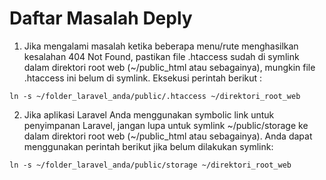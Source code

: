 # Daftar Masalah Deply

1. Jika mengalami masalah ketika beberapa menu/rute menghasilkan kesalahan 404 Not Found, pastikan file .htaccess sudah di symlink dalam direktori root web (~/public_html atau sebagainya), mungkin file .htaccess ini belum di symlink. Eksekusi perintah berikut : 
```
ln -s ~/folder_laravel_anda/public/.htaccess ~/direktori_root_web
```
2. Jika aplikasi Laravel Anda menggunakan symbolic link untuk penyimpanan Laravel, jangan lupa untuk symlink ~/public/storage ke dalam direktori root web (~/public_html atau sebagainya). Anda dapat menggunakan perintah berikut jika belum dilakukan symlink:
```
ln -s ~/folder_laravel_anda/public/storage ~/direktori_root_web
```
